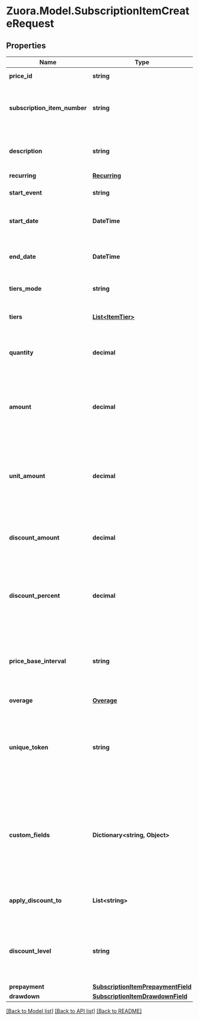 
# Zuora.Model.SubscriptionItemCreateRequest

## Properties

Name | Type | Description | Notes
------------ | ------------- | ------------- | -------------
**price_id** | **string** | Identifier of the price. | 
**subscription_item_number** | **string** | Human-readable identifier of the subscription item. It can be user-supplied. | [optional] 
**description** | **string** | Description of the price. Often useful for displaying to users. | [optional] 
**recurring** | [**Recurring**](Recurring.md) |  | [optional] 
**start_event** | **string** | Specifies when to start billing your customer. | [optional] 
**start_date** | **DateTime** | The date when the subscription item starts | [optional] 
**end_date** | **DateTime** | The date when the subscription item ends or ended. | [optional] 
**tiers_mode** | **string** | Specifies the mode of tiering. | [optional] 
**tiers** | [**List&lt;ItemTier&gt;**](ItemTier.md) | Information of all tiers if the price is a tiered price. | [optional] 
**quantity** | **decimal** | Quantity of the product to which your customers subscribe. | [optional] 
**amount** | **decimal** | The amount of the price. Specify this field if you want to override the original price with a flat-fee price | [optional] 
**unit_amount** | **decimal** | The unit amount of the price. Specify this field if you want to override the original price with a per-unit price. | [optional] 
**discount_amount** | **decimal** | Discount amount. Specify this field if you offer an amount-based discount. | [optional] 
**discount_percent** | **decimal** | Discount percent. Specify this field if you offer a percentage-based discount. | [optional] 
**price_base_interval** | **string** | Specifies the base interval of the price the subscriber is subscribed to. If not provided, this field defaults to &#x60;billing_period&#x60;. | [optional] 
**overage** | [**Overage**](Overage.md) |  | [optional] 
**unique_token** | **string** | Unique identifier for the price. This identifier enables you to refer to the price before the price has an internal identifier in Zuora. | [optional] 
**custom_fields** | **Dictionary&lt;string, Object&gt;** | Set of user-defined fields associated with this object. Useful for storing additional information about the object in a structured format. | [optional] 
**apply_discount_to** | **List&lt;string&gt;** | Any combination of one-time, recurring, and usage. | [optional] 
**discount_level** | **string** | Specifies at what level a discount should be applied: one of account, subscription or plan. | [optional] 
**prepayment** | [**SubscriptionItemPrepaymentField**](SubscriptionItemPrepaymentField.md) |  | [optional] 
**drawdown** | [**SubscriptionItemDrawdownField**](SubscriptionItemDrawdownField.md) |  | [optional] 

[[Back to Model list]](../README.md#documentation-for-models)
[[Back to API list]](../README.md#documentation-for-api-endpoints)
[[Back to README]](../README.md)


